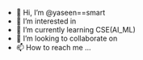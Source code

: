 - 👋 Hi, I’m @yaseen==smart
- 👀 I’m interested in 
- 🌱 I’m currently learning CSE(AI_ML)
- 💞️ I’m looking to collaborate on 
- 📫 How to reach me ...

<!---
01neesay/01neesay is a ✨ special ✨ repository because its `README.md` (this file) appears on your GitHub profile.
You can click the Preview link to take a look at your changes.
--->
